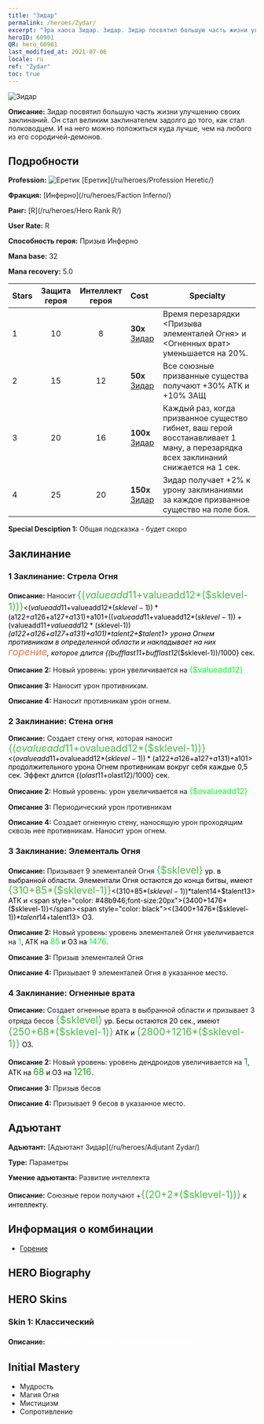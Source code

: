 ```yaml
---
title: "Зидар"
permalink: /heroes/Zydar/
excerpt: "Эра хаоса Зидар. Зидар. Зидар посвятил большую часть жизни улучшению своих заклинаний. Он стал великим заклинателем задолго до того, как стал полководцем. И на него можно положиться куда лучше, чем на любого из его сородичей-демонов."
heroID: 60901
QR: hero_60901
last_modified_at: 2021-07-06
locale: ru
ref: "Zydar"
toc: true
---
```

  ![Зидар](/images/h/h_Zydar.jpg)

 **Описание:** Зидар посвятил большую часть жизни улучшению своих заклинаний. Он стал великим заклинателем задолго до того, как стал полководцем. И на него можно положиться куда лучше, чем на любого из его сородичей-демонов.
## Подробности
 **Profession:** ![Еретик](/images/h/h_prof_10.png)  [Еретик](/ru/heroes/Profession Heretic/)

 **Фракция:** [Инферно](/ru/heroes/Faction Inferno/)

 **Ранг:** [R](/ru/heroes/Hero Rank R/)

 **User Rate:** R

 **Способность героя:** Призыв Инферно

 **Mana base:** 32

 **Mana recovery:** 5.0


  | Stars | Защита героя | Интеллект героя | Cost |     Specialty     |
  |---------|:---------------:|:---------------:|:--|--------------------|
  |    1    | 10 | 8 | **30x** [Зидар](/ItemsRU/her_385/) | Время перезарядки <Призыва элементалей Огня> и <Огненных врат> уменьшается на 20%. |
  |    2    | 15 | 12 | **50x** [Зидар](/ItemsRU/her_385/) | Все союзные призванные существа получают +30% АТК и +10% ЗАЩ |
  |    3    | 20 | 16 | **100x** [Зидар](/ItemsRU/her_385/) | Каждый раз, когда призванное существо гибнет, ваш герой восстанавливает 1 ману, а перезарядка всех заклинаний снижается на 1 сек. |
  |    4    | 25 | 20 | **150x** [Зидар](/ItemsRU/her_385/) | Зидар получает +2% к урону заклинаниями за каждое призванное существо на поле боя. |

 **Special Desciption 1:** Общая подсказка - будет скоро

## Заклинание
### 1 Заклинание: Стрела Огня
 **Описание:** Наносит <span style="color: #48b946;font-size:20px">{($valueadd11+$valueadd12*($sklevel-1))}</span><span style="color: black"><($valueadd11+$valueadd12*($sklevel-1))*($a122+$a126+$a127+$a131)+$a101+(($valueadd11+$valueadd12*($sklevel-1))+($valueadd11+$valueadd12*($sklevel-1))*($a122+$a126+$a127+$a131)+$a101)*$talent2+$talent1> урона Огнем противникам в определенной области и накладывает на них <span style="color: #e07c44;font-size:20px">горение</span><span style="color: black">, которое длится {($bufflast11+$bufflast12*($sklevel-1))/1000} сек.

 **Описание 2:** Новый уровень: урон увеличивается на <span style="color: #00ff22;font-size:16px">{$valueadd12}</span><span style="color: black">

 **Описание 3:** Наносит урон противникам.

 **Описание 4:** Наносит противникам урон огнем.

### 2 Заклинание: Стена огня
 **Описание:** Создает стену огня, которая наносит <span style="color: #48b946;font-size:20px">{($ovalueadd11+$ovalueadd12*($sklevel-1))}</span><span style="color: black"><($ovalueadd11+$ovalueadd12*($sklevel-1))*($a122+$a126+$a127+$a131)+$a101> продолжительного урона Огнем противникам вокруг себя каждые 0,5 сек. Эффект длится {($olast11+$olast12)/1000} сек.

 **Описание 2:** Новый уровень: урон увеличивается на <span style="color: #00ff22;font-size:16px">{$ovalueadd12}</span><span style="color: black">

 **Описание 3:** Периодический урон противникам

 **Описание 4:** Создает огненную стену, наносящую урон проходящим сквозь нее противникам. Наносит урон огнем.

### 3 Заклинание: Элементаль Огня
 **Описание:** Призывает 9 элементалей Огня <span style="color: #48b946;font-size:20px">{$sklevel}</span><span style="color: black"> ур. в выбранной области. Элементали Огня остаются до конца битвы, имеют <span style="color: #48b946;font-size:20px">{310+85*($sklevel-1)}</span><span style="color: black"><(310+85*($sklevel-1))*$talent14+$talent13> АТК и <span style="color: #48b946;font-size:20px">{3400+1476*($sklevel-1)}</span><span style="color: black"><(3400+1476*($sklevel-1))*$talent14+$talent13> ОЗ.

 **Описание 2:** Новый уровень: уровень элементалей Огня увеличивается на <span style="color: #00ff22;font-size:16px">1</span><span style="color: black">, АТК на <span style="color: #00ff22;font-size:16px">85</span><span style="color: black"> и ОЗ на <span style="color: #00ff22;font-size:16px">1476</span><span style="color: black">.

 **Описание 3:** Призыв элементалей Огня

 **Описание 4:** Призывает 9 элементалей Огня в указанное место.

### 4 Заклинание: Огненные врата
 **Описание:** Создает огненные врата в выбранной области и призывает 3 отряда бесов <span style="color: #48b946;font-size:20px">{$sklevel}</span><span style="color: black"> ур. Бесы остаются 20 сек., имеют <span style="color: #48b946;font-size:20px">{250+68*($sklevel-1)}</span><span style="color: black"> АТК и <span style="color: #48b946;font-size:20px">{2800+1216*($sklevel-1)}</span><span style="color: black"> ОЗ.

 **Описание 2:** Новый уровень: уровень дендроидов увеличивается на <span style="color: #1ca216;font-size:18px">1</span><span style="color: black">, АТК на <span style="color: #1ca216;font-size:18px">68</span><span style="color: black"> и ОЗ на <span style="color: #1ca216;font-size:18px">1216</span><span style="color: black">.

 **Описание 3:** Призыв бесов

 **Описание 4:** Призывает 9 бесов в указанное место.


## Адъютант

 **Адъютант:**  [Адъютант Зидар](/ru/heroes/Adjutant Zydar/) 

 **Type:**  Параметры 

 **Умение адъютанта:**  Развитие интеллекта 

 **Описание:** Союзные герои получают +<span style="color: #48b946;font-size:20px">{(20+2*($sklevel-1))}</span><span style="color: black"> к интеллекту.

## Информация о комбинации

* [Горение](/ru/combination/Горение/) 

## HERO Biography

## HERO Skins
### Skin 1: **Классический**

 **Описание:** <span style="color: #ffffff;font-size:20px">Ад пуст, и все дьяволы здесь! </span>



## Initial Mastery
   - Мудрость
   - Магия Огня
   - Мистицизм
   - Сопротивление

